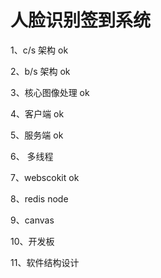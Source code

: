# 人脸识别签到系统

1、c/s 架构 ok

2、b/s 架构 ok

3、核心图像处理 ok

4、客户端 ok

5、服务端 ok

6、 多线程 

7、webscokit ok

8、redis node

9、canvas

10、开发板

11、软件结构设计